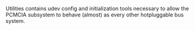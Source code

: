 Utilities contains udev config and initialization tools necessary to allow the
PCMCIA subsystem to behave (almost) as every other hotpluggable bus system.
